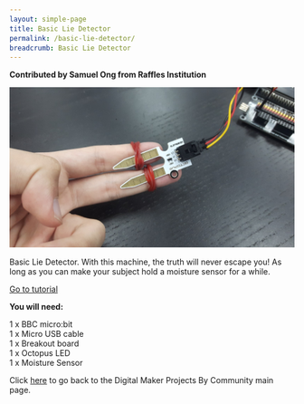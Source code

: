 ```yaml
---
layout: simple-page
title: Basic Lie Detector
permalink: /basic-lie-detector/
breadcrumb: Basic Lie Detector
---
```

**Contributed by Samuel Ong from Raffles Institution**

![1](/images/in-schools/digital-maker/projects/a-better-world/lie-detector.jpg)

Basic Lie Detector. With this machine, the truth will never escape you! As long as you can make your subject hold a moisture sensor for a while.



<a href="https://tinkercademy.com/tutorials/microbit-lie-detector/">Go to tutorial</a><br>

**You will need:**<br>

1 x BBC micro:bit<br>
1 x Micro USB cable<br>
1 x Breakout board<br>
1 x Octopus LED<br>
1 x Moisture Sensor<br>

Click [here](/in-schools/digital-maker/projects/) to go back to the Digital Maker Projects By Community main page.
